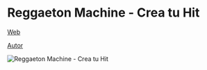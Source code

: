 # Reggaeton Machine - Crea tu Hit
 
[Web](https://vivirenremoto.github.io/reggaeton/)

[Autor](https://twitter.com/vivirenremoto)

![Reggaeton Machine - Crea tu Hit](https://vivirenremoto.github.io/reggaeton/static/social.png)
